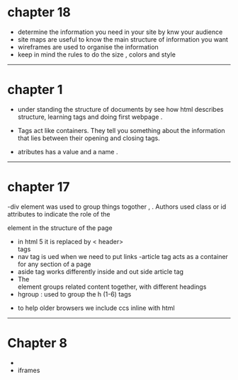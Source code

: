 # chapter 18 

- determine the information you need in your site by knw your audience 
- site maps are useful to know the main structure of information  you want 
- wireframes are used to organise the information 
- keep in mind the rules to do the size , colors and style 

------
# chapter 1 

- under standing the structure of documents by see how html describes structure, learning tags and doing first webpage .

- Tags act like containers. They tell you something about the information that lies between their opening and closing tags.
- atributes has a value and a name .
-------

# chapter 17 

-div element was used to group things togother , . Authors used class or id attributes to indicate the role of the <div> element in the structure of the page

- in html 5 it is replaced by < header> <footer> tags 
- nav tag is ued when we need to put links 
-article tag  acts as a container for any section of a page
- aside tag works differently inside and out side article tag 
- The <section> element groups related content together, with different headings 
- hgroup : used to group the h (1-6) tags 
* to help older browsers we include ccs inline with html 


------
# Chapter 8

- <!--and -->
- iframes 
